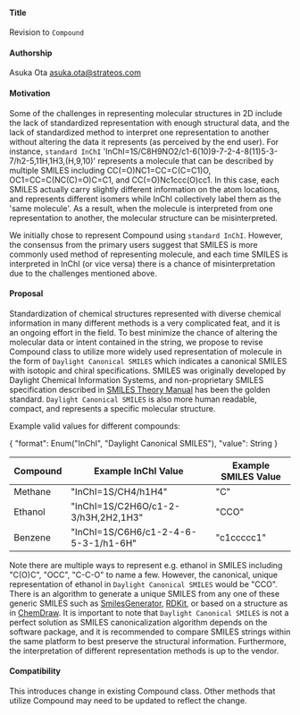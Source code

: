 #### **Title**
Revision to `Compound`

#### **Authorship**
Asuka Ota <asuka.ota@strateos.com>

#### **Motivation**
Some of the challenges in representing molecular structures in 2D include the lack of standardized representation with enough structural data, and the lack of standardized method to interpret one representation to another without altering the data it represents (as perceived by the end user). For instance, `standard InChI` 'InChI=1S/C8H9NO2/c1-6(10)9-7-2-4-8(11)5-3-7/h2-5,11H,1H3,(H,9,10)' represents a molecule that can be described by multiple SMILES including CC(=O)NC1=CC=C(C=C1)O, OC1=CC=C(NC(C)=O)C=C1, and CC(=O)Nc1ccc(O)cc1. In this case, each SMILES actually carry slightly different information on the atom locations, and represents different isomers while InChI collectively label them as the 'same molecule'. As a result, when the molecule is interpreted from one representation to another, the molecular structure can be misinterpreted.

We initially chose to represent Compound using `standard InChI`. However, the consensus from the primary users suggest that SMILES is more commonly used method of representing molecule, and each time SMILES is interpreted in InChI (or vice versa) there is a chance of misinterpretation due to the challenges mentioned above.

#### **Proposal**
Standardization of chemical structures represented with diverse chemical information in many different methods is a very complicated feat, and it is an ongoing effort in the field. To best minimize the chance of altering the molecular data or intent contained in the string, we propose to revise Compound class to utilize more widely used representation of molecule in the form of `Daylight Canonical SMILES` which indicates a canonical SMILES with isotopic and chiral specifications. SMILES was originally developed by Daylight Chemical Information Systems, and non-proprietary SMILES specification described in [SMILES Theory Manual](https://www.daylight.com/dayhtml/doc/theory/theory.smiles.html) has been the golden standard. `Daylight Canonical SMILES` is also more human readable, compact, and represents a specific molecular structure.

Example valid values for different compounds:

{
    "format": Enum("InChI", "Daylight Canonical SMILES"),
    "value": String
}

| Compound      | Example InChI Value                   | Example SMILES Value
| -             | -                                     | -
| Methane       | "InChI=1S/CH4/h1H4"                   | "C"
| Ethanol       | "InChI=1S/C2H6O/c1-2-3/h3H,2H2,1H3"   | "CCO"
| Benzene       | "InChI=1S/C6H6/c1-2-4-6-5-3-1/h1-6H"  | "c1ccccc1"

Note there are multiple ways to represent e.g. ethanol in SMILES including "C(O)C", "OCC", "C-C-O" to name a few. However, the canonical, unique representation of ethanol in `Daylight Canonical SMILES` would be "CCO". There is an algorithm to generate a unique SMILES from any one of these generic SMILES such as [SmilesGenerator](http://cdk.github.io/cdk/2.2/docs/api/org/openscience/cdk/smiles/SmilesGenerator.html), [RDKit](https://www.rdkit.org/), or based on a structure as in [ChemDraw](https://www.perkinelmer.com/category/chemdraw). It is important to note that `Daylight Canonical SMILES` is not a perfect solution as SMILES canonicalization algorithm depends on the software package, and it is recommended to compare SMILES strings within the same platform to best preserve the structural information. Furthermore, the interpretation of different representation methods is up to the vendor.

#### **Compatibility**
This introduces change in existing Compound class. Other methods that utilize Compound may need to be updated to reflect the change.